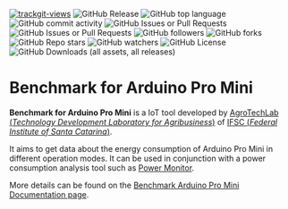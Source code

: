 <a href="https://trackgit.com"><img src="https://us-central1-trackgit-analytics.cloudfunctions.net/token/ping/m5is56ftz5s7be3qz1m5" alt="trackgit-views" /></a>
![GitHub Release](https://img.shields.io/github/v/release/agrotechlab-ifsc/benchmark_pro_mini)
![GitHub top language](https://img.shields.io/github/languages/top/agrotechlab-ifsc/benchmark_pro_mini)
![GitHub commit activity](https://img.shields.io/github/commit-activity/t/agrotechlab-ifsc/benchmark_pro_mini)
![GitHub Issues or Pull Requests](https://img.shields.io/github/issues/agrotechlab-ifsc/benchmark_pro_mini)
![GitHub Issues or Pull Requests](https://img.shields.io/github/issues-pr/agrotechlab-ifsc/benchmark_pro_mini)
![GitHub followers](https://img.shields.io/github/followers/agrotechlab-ifsc)
![GitHub forks](https://img.shields.io/github/forks/agrotechlab-ifsc/benchmark_pro_mini)
![GitHub Repo stars](https://img.shields.io/github/stars/agrotechlab-ifsc/benchmark_pro_mini)
![GitHub watchers](https://img.shields.io/github/watchers/agrotechlab-ifsc/benchmark_pro_mini)
![GitHub License](https://img.shields.io/github/license/agrotechlab-ifsc/benchmark_pro_mini)
![GitHub Downloads (all assets, all releases)](https://img.shields.io/github/downloads/agrotechlab-ifsc/benchmark_pro_mini/total)

# Benchmark for Arduino Pro Mini

**Benchmark for Arduino Pro Mini** is a IoT tool developed by <a href="https://agrotechlab.lages.ifsc.edu.br">AgroTechLab (*Technology Development Laboratory for Agribusiness*)</a> of <a href="https://www.ifsc.edu.br">IFSC (*Federal Institute of Santa Catarina*)</a>.

It aims to get data about the energy consumption of Arduino Pro Mini in different operation modes. It can be used in conjunction with a power consumption analysis tool such as <a href="https://github.com/AgroTechLab-IFSC/power_monitor">Power Monitor</a>.

More details can be found on the <a href="https://agrotechlab-ifsc.github.io/benchmark_pro_mini">Benchmark Arduino Pro Mini Documentation page</a>.